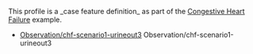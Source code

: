 This profile is a \_case feature definition\_ as part of the [Congestive Heart Failure](examples-chf.html) example.

*   [Observation/chf-scenario1-urineout3](Observation-chf-scenario1-urineout3-observation.html) Observation/chf-scenario1-urineout3